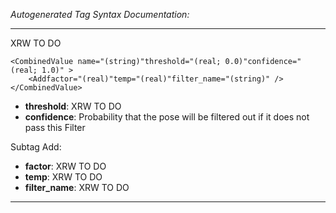 _Autogenerated Tag Syntax Documentation:_

---
XRW TO DO

```
<CombinedValue name="(string)"threshold="(real; 0.0)"confidence="(real; 1.0)" >
    <Addfactor="(real)"temp="(real)"filter_name="(string)" />
</CombinedValue>
```

-   **threshold**: XRW TO DO
-   **confidence**: Probability that the pose will be filtered out if it does not pass this Filter


Subtag Add:   

-   **factor**: XRW TO DO
-   **temp**: XRW TO DO
-   **filter_name**: XRW TO DO

---
